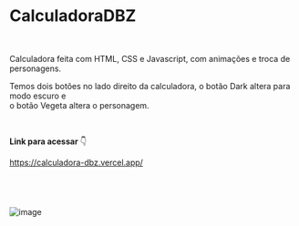 # CalculadoraDBZ

<br>

<p>Calculadora feita com HTML, CSS e Javascript, com animações e troca de personagens.</p>
<p>Temos dois botões no lado direito da calculadora, o botão Dark altera para modo escuro e<br>
  o botão Vegeta altera o personagem.</p>

<br>

**Link para acessar** 👇

https://calculadora-dbz.vercel.app/

#

<br>

![image](https://github.com/Nightalone/CalculadoraDBZ/assets/90106463/58e584e1-05f5-426e-90cb-2e1b047c3653)

